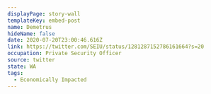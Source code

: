 ```yaml
---
displayPage: story-wall
templateKey: embed-post
name: Demetrus
hideName: false
date: 2020-07-20T23:00:46.616Z
link: https://twitter.com/SEIU/status/1281287152786161664?s=20
occupation: Private Security Officer
source: twitter
state: WA
tags:
  - Economically Impacted
---
```

